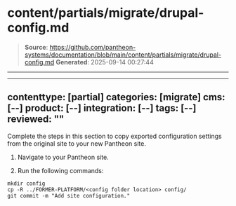 # content/partials/migrate/drupal-config.md

> **Source**: https://github.com/pantheon-systems/documentation/blob/main/content/partials/migrate/drupal-config.md
> **Generated**: 2025-09-14 00:27:44

---

---
contenttype: [partial]
categories: [migrate]
cms: [--]
product: [--]
integration: [--]
tags: [--]
reviewed: ""
---

Complete the steps in this section to copy exported configuration settings from the original site to your new Pantheon site.

1. Navigate to your Pantheon site.

1. Run the following commands:

  ```bash{promptUser: user}
  mkdir config
  cp -R ../FORMER-PLATFORM/<config folder location> config/
  git commit -m "Add site configuration."
  ```
